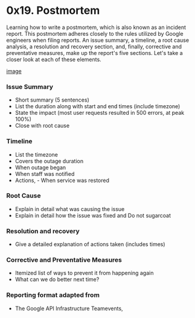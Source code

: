 # 0x19. Postmortem

Learning how to write a postmortem, which is also known as an incident report. This postmortem adheres closely to the rules utilized by Google engineers when filing reports. An issue summary, a timeline, a root cause analysis, a resolution and recovery section, and, finally, corrective and preventative measures, make up the report's five sections. Let's take a closer look at each of these elements.

[image](https://twitter.com/devopsreact/status/834887829486399488)

### Issue Summary

- Short summary (5 sentences)
- List the duration along with start and end times (include timezone)
- State the impact (most user requests resulted in 500 errors, at peak 100%)
- Close with root cause

### Timeline

- List the timezone
- Covers the outage duration
- When outage began
- When staff was notified
- Actions, - When service was restored

### Root Cause

- Explain in detail what was causing the issue
- Explain in detail how the issue was fixed and Do not sugarcoat

### Resolution and recovery

- Give a detailed explanation of actions taken (includes times)

### Corrective and Preventative Measures

- Itemized list of ways to prevent it from happening again
- What can we do better next time?

### Reporting format adapted from 
- The Google API Infrastructure Teamevents, 